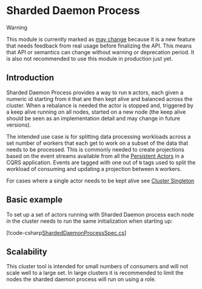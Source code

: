 # Sharded Daemon Process

> [!WARNING]
>This module is currently marked as [may change](../utilities/may-change.md) because it is a new feature that
>needs feedback from real usage before finalizing the API. This means that API or semantics can change without
>warning or deprecation period. It is also not recommended to use this module in production just yet.

## Introduction

Sharded Daemon Process provides a way to run `N` actors, each given a numeric id starting from `0` that are then kept alive
and balanced across the cluster. When a rebalance is needed the actor is stopped and, triggered by a keep alive running on 
all nodes, started on a new node (the keep alive should be seen as an implementation detail and may change in future versions).

The intended use case is for splitting data processing workloads across a set number of workers that each get to work on a subset
of the data that needs to be processed. This is commonly needed to create projections based on the event streams available
from all the [Persistent Actors](../persistence/event-sourcing.md) in a CQRS application. Events are tagged with one out of `N` tags
used to split the workload of consuming and updating a projection between `N` workers.

For cases where a single actor needs to be kept alive see [Cluster Singleton](cluster-singleton.md)

## Basic example

To set up a set of actors running with Sharded Daemon process each node in the cluster needs to run the same initialization
when starting up:

[!code-csharp[ShardedDaemonProcessSpec.cs](../../../src/contrib/cluster/Akka.Cluster.Sharding.Tests/ShardedDaemonProcessSpec.cs?name=tag-processing)]

## Scalability  

This cluster tool is intended for small numbers of consumers and will not scale well to a large set. In large clusters 
it is recommended to limit the nodes the sharded daemon process will run on using a role.
